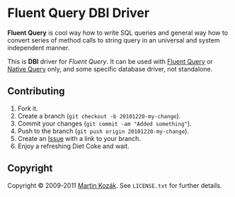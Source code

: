 Fluent Query DBI Driver
=======================

**Fluent Query** is cool way how to write SQL queries and general way 
how to convert series of method calls to string query in an universal 
and system independent manner. 

This is **DBI** driver for *Fluent Query*. It can be used with 
[Fluent Query][4] or [Native Query][5] only, and some specific database 
driver, not standalone.    


Contributing
------------

1. Fork it.
2. Create a branch (`git checkout -b 20101220-my-change`).
3. Commit your changes (`git commit -am "Added something"`).
4. Push to the branch (`git push origin 20101220-my-change`).
5. Create an [Issue][2] with a link to your branch.
6. Enjoy a refreshing Diet Coke and wait.

Copyright
---------

Copyright &copy; 2009-2011 [Martin Kozák][3]. See `LICENSE.txt` for
further details.

[2]: http://github.com/martinkozak/fluent-query-dbi/issues
[3]: http://www.martinkozak.net/
[4]: http://github.com/martinkozak/fluent-query
[5]: http://github.com/martinkozak/native-query
